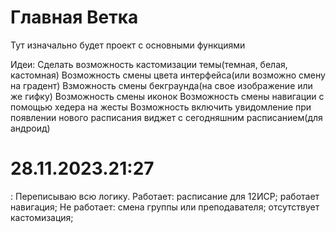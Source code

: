 # Главная Ветка

Тут изначально будет проект с основными функциями

Идеи: 
  Сделать возможность кастомизации темы(темная, белая, кастомная)
          Возможность смены цвета интерфейса(или возможно смену на градент)
          Взможность смены бекграунда(на свое изображение или же гифку)
          Возможность смены иконок
          Возможность смены навигации с помощью хедера на жесты
          Возможность включить увидомление при появлении нового расписания
          виджет с сегодняшним расписанием(для андроид)
          

# 28.11.2023.21:27

:  Переписываю всю логику. 
Работает:
  расписание для 12ИСР;
  работает навигация;
Не работает: 
  смена группы или преподавателя;
  отсутствует кастомизация;
